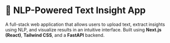 # 🧠 NLP-Powered Text Insight App

A full-stack web application that allows users to upload text, extract insights using NLP, and visualize results in an intuitive interface.
Built using **Next.js (React)**, **Tailwind CSS**, and a **FastAPI** backend.
